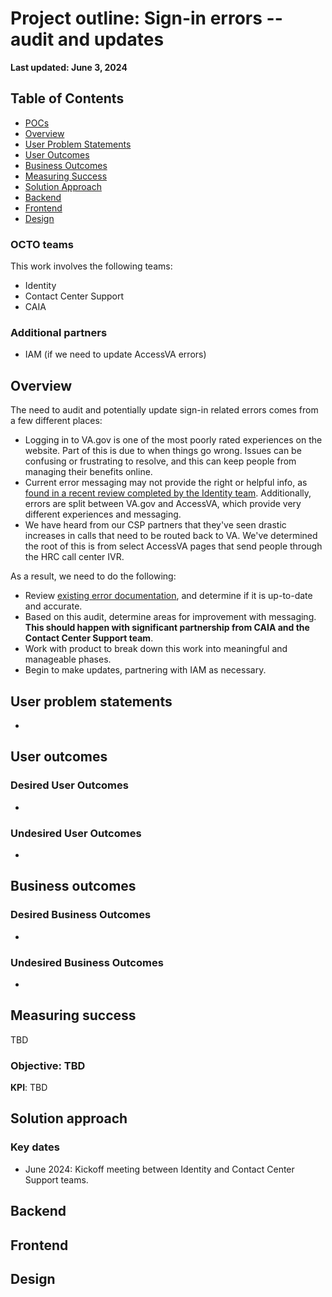 # Project outline: Sign-in errors -- audit and updates

**Last updated: June 3, 2024**

## Table of Contents

- [POCs](#pocs)
- [Overview](#overview)
- [User Problem Statements](#user-problem-statements)
- [User Outcomes](#user-outcomes)
- [Business Outcomes](#business-outcomes)
- [Measuring Success](#measuring-success)
- [Solution Approach](#solution-approach)
- [Backend](#backend)
- [Frontend](#frontend)
- [Design](#design)

### OCTO teams

This work involves the following teams:

- Identity
- Contact Center Support
- CAIA

### Additional partners

- IAM (if we need to update AccessVA errors)

## Overview

The need to audit and potentially update sign-in related errors comes from a few different places:

- Logging in to VA.gov is one of the most poorly rated experiences on the website. Part of this is due to when things go wrong. Issues can be confusing or frustrating to resolve, and this can keep people from managing their benefits online.
- Current error messaging may not provide the right or helpful info, as [found in a recent review completed by the Identity team](https://github.com/department-of-veterans-affairs/va.gov-team/blob/master/products/identity/Research/2024-04%20FE%20Sign%20in%20Flows/Front%20end%20sign%20in%20flow%20-%20discovery%20research.md#1-error-messaging). Additionally, errors are split between VA.gov and AccessVA, which provide very different experiences and messaging.
- We have heard from our CSP partners that they've seen drastic increases in calls that need to be routed back to VA. We've determined the root of this is from select AccessVA pages that send people through the HRC call center IVR.

As a result, we need to do the following:

- Review [existing error documentation](https://github.com/department-of-veterans-affairs/va.gov-team/tree/master/products/identity/login/error-messages#readme), and determine if it is up-to-date and accurate.
- Based on this audit, determine areas for improvement with messaging. **This should happen with significant partnership from CAIA and the Contact Center Support team**.
- Work with product to break down this work into meaningful and manageable phases.
- Begin to make updates, partnering with IAM as necessary.

## User problem statements

- 

## User outcomes

### Desired User Outcomes

- 

### Undesired User Outcomes

- 

## Business outcomes

### Desired Business Outcomes

-

### Undesired Business Outcomes

- 

## Measuring success

TBD

### Objective: TBD

**KPI**: TBD

## Solution approach


### Key dates

- June 2024: Kickoff meeting between Identity and Contact Center Support teams.

## Backend
## Frontend
## Design
